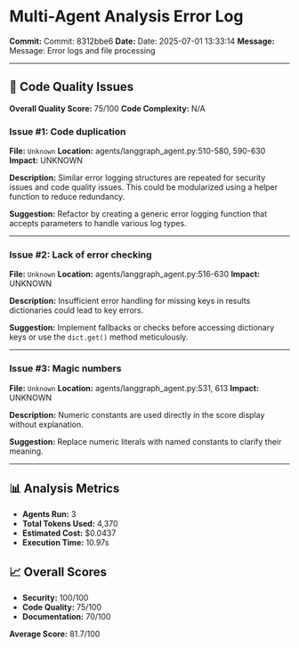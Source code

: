 # Multi-Agent Analysis Error Log

**Commit:** Commit: 8312bbe6
**Date:** Date: 2025-07-01 13:33:14
**Message:** Message: Error logs and file processing

---

## 🎯 Code Quality Issues

**Overall Quality Score:** 75/100
**Code Complexity:** N/A

### Issue #1: Code duplication
**File:** `Unknown`
**Location:** agents/langgraph_agent.py:510-580, 590-630
**Impact:** UNKNOWN

**Description:**
Similar error logging structures are repeated for security issues and code quality issues. This could be modularized using a helper function to reduce redundancy.

**Suggestion:**
Refactor by creating a generic error logging function that accepts parameters to handle various log types.

---

### Issue #2: Lack of error checking
**File:** `Unknown`
**Location:** agents/langgraph_agent.py:516-630
**Impact:** UNKNOWN

**Description:**
Insufficient error handling for missing keys in results dictionaries could lead to key errors.

**Suggestion:**
Implement fallbacks or checks before accessing dictionary keys or use the `dict.get()` method meticulously.

---

### Issue #3: Magic numbers
**File:** `Unknown`
**Location:** agents/langgraph_agent.py:531, 613
**Impact:** UNKNOWN

**Description:**
Numeric constants are used directly in the score display without explanation.

**Suggestion:**
Replace numeric literals with named constants to clarify their meaning.

---

## 📊 Analysis Metrics

- **Agents Run:** 3
- **Total Tokens Used:** 4,370
- **Estimated Cost:** $0.0437
- **Execution Time:** 10.97s

## 📈 Overall Scores

- **Security:** 100/100
- **Code Quality:** 75/100
- **Documentation:** 70/100

**Average Score:** 81.7/100
